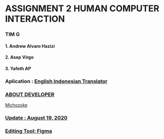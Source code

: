 # ASSIGNMENT 2 HUMAN COMPUTER INTERACTION

### TIM G 
#### 1. Andrew Alvaro Hazizi 
#### 2. Asep Virgo 
#### 3. Yafeth AP


<h3> Aplication : <a href ="https://play.google.com/store/apps/details?id=com.translator.id&hl=en_US&gl=US"> English Indonesian Translator </h3>

<h3>ABOUT DEVELOPER</h3>
<p>Michozoke<br>
<h3> Update : August 19, 2020 </h3>



<h3>Editing Tool: <a href= https://www.figma.com/file/7EDdZ7FzPgz8BKIEhSJ2EM/AppsTranslator?node-id=0%3A1> Figma</a></h3>
 

